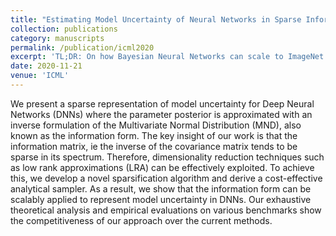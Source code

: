 ```yaml
---
title: "Estimating Model Uncertainty of Neural Networks in Sparse Information Form"
collection: publications
category: manuscripts
permalink: /publication/icml2020
excerpt: 'TL;DR: On how Bayesian Neural Networks can scale to ImageNet size data and architecture, or even beyond.'
date: 2020-11-21
venue: 'ICML'
---
```


We present a sparse representation of model uncertainty for Deep Neural Networks (DNNs) where the parameter posterior is approximated with an inverse formulation of the Multivariate Normal Distribution (MND), also known as the information form. The key insight of our work is that the information matrix, ie the inverse of the covariance matrix tends to be sparse in its spectrum. Therefore, dimensionality reduction techniques such as low rank approximations (LRA) can be effectively exploited. To achieve this, we develop a novel sparsification algorithm and derive a cost-effective analytical sampler. As a result, we show that the information form can be scalably applied to represent model uncertainty in DNNs. Our exhaustive theoretical analysis and empirical evaluations on various benchmarks show the competitiveness of our approach over the current methods.
